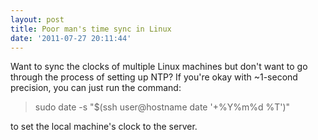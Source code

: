 ```yaml
---
layout: post
title: Poor man's time sync in Linux
date: '2011-07-27 20:11:44'
---
```



Want to sync the clocks of multiple Linux machines but don't want to go through the process of setting up NTP? If you're okay with ~1-second precision, you can just run the command:

> sudo date -s "$(ssh user@hostname date '+%Y%m%d %T')"

to set the local machine's clock to the server.



